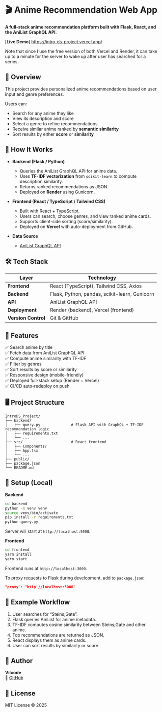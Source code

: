 # 🎬 Anime Recommendation Web App

**A full-stack anime recommendation platform built with Flask, React, and the AniList GraphQL API.**

[**Live Demo**] https://intro-ds-project.vercel.app/

Note that since I use the free version of both Vercel and Render, it can take up to a minute for the server to wake up after user has searched for a series.

## 🚀 Overview

This project provides personalized anime recommendations based on user input and genre preferences.

Users can:
- Search for any anime they like
- View its description and score
- Select a genre to refine recommendations
- Receive similar anime ranked by **semantic similarity**
- Sort results by either **score** or **similarity**

## 🧠 How It Works

- **Backend (Flask / Python)**
  - Queries the AniList GraphQL API for anime data.
  - Uses **TF-IDF vectorization** from `scikit-learn` to compute description similarity.
  - Returns ranked recommendations as JSON.
  - Deployed on **Render** using Gunicorn.

- **Frontend (React / TypeScript / Tailwind CSS)**
  - Built with React + TypeScript.
  - Users can search, choose genres, and view ranked anime cards.
  - Supports client-side sorting (score/similarity).
  - Deployed on **Vercel** with auto-deployment from GitHub.

- **Data Source**
  - [AniList GraphQL API](https://anilist.co/graphiql)

## 🛠️ Tech Stack

| Layer | Technology |
|-------|-------------|
| **Frontend** | React (TypeScript), Tailwind CSS, Axios |
| **Backend** | Flask, Python, pandas, scikit-learn, Gunicorn |
| **API** | AniList GraphQL API |
| **Deployment** | Render (backend), Vercel (frontend) |
| **Version Control** | Git & GitHub |

## 🧩 Features

✅ Search anime by title  
✅ Fetch data from AniList GraphQL API  
✅ Compute anime similarity with TF-IDF  
✅ Filter by genres  
✅ Sort results by score or similarity  
✅ Responsive design (mobile-friendly)  
✅ Deployed full-stack setup (Render + Vercel)  
✅ CI/CD auto-redeploy on push  

## 🖥️ Project Structure

```
IntroDS_Project/
├── backend/
│   ├── query.py              # Flask API with GraphQL + TF-IDF recommendation logic
│   ├── requirements.txt
│   └── ...
├── src/                      # React frontend
│   ├── Components/
│   ├── App.tsx
│   └── ...
├── public/
├── package.json
└── README.md
```

## 🔧 Setup (Local)

**Backend**
```bash
cd backend
python -m venv venv
source venv/bin/activate
pip install -r requirements.txt
python query.py
```
Server will start at `http://localhost:5000`.

**Frontend**
```bash
cd frontend
yarn install
yarn start
```
Frontend runs at `http://localhost:3000`.

To proxy requests to Flask during development, add to `package.json`:
```json
"proxy": "http://localhost:5000"
```


## 🧮 Example Workflow

1. User searches for “Steins;Gate”.
2. Flask queries AniList for anime metadata.
3. TF-IDF computes cosine similarity between Steins;Gate and other anime.
4. Top recommendations are returned as JSON.
5. React displays them as anime cards.
6. User can sort results by similarity or score.

## 👤 Author

**Vilcode**  
🔗 [GitHub](https://github.com/Vil-code)

## 📝 License

MIT License © 2025
